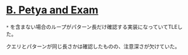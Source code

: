 # [B. Petya and Exam](http://codeforces.com/contest/832/problem/B)

`*` を含まない場合のループがパターン長だけ確認する実装になっていてTLEした。

クエリとパターンが同じ長さかは確認したものの、注意深さが欠けていた。
